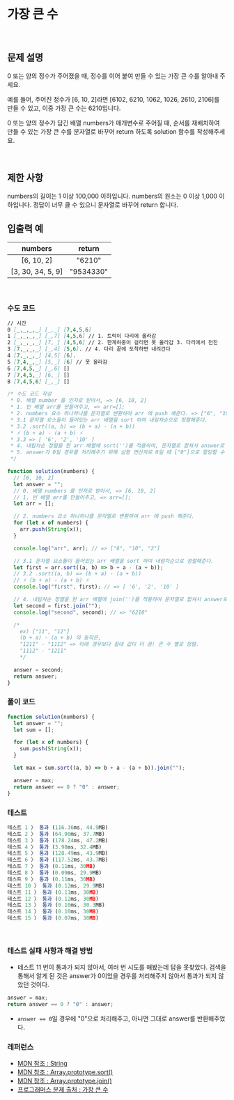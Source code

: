 # 가장 큰 수

</br>

## 문제 설명

0 또는 양의 정수가 주어졌을 때, 정수를 이어 붙여 만들 수 있는 가장 큰 수를 알아내 주세요.

예를 들어, 주어진 정수가 [6, 10, 2]라면 [6102, 6210, 1062, 1026, 2610, 2106]를 만들 수 있고, 이중 가장 큰 수는 6210입니다.

0 또는 양의 정수가 담긴 배열 numbers가 매개변수로 주어질 때, 순서를 재배치하여 만들 수 있는 가장 큰 수를 문자열로 바꾸어 return 하도록 solution 함수를 작성해주세요.

</br>

## 제한 사항

numbers의 길이는 1 이상 100,000 이하입니다.
numbers의 원소는 0 이상 1,000 이하입니다.
정답이 너무 클 수 있으니 문자열로 바꾸어 return 합니다.
</br>

## 입출력 예

|      numbers      |  return   |
| :---------------: | :-------: |
|    [6, 10, 2]     |  "6210"   |
| [3, 30, 34, 5, 9] | "9534330" |

</br>

### 수도 코드

```md
// 시간
0 [_,_,_,_] [_,_] [7,4,5,6]
1 [_,_,_,_] [_,7] [4,5,6] // 1. 트럭이 다리에 올라감
2 [_,_,_,_] [7,_] [4,5,6] // 2. 한계하중이 걸리면 못 올라감 3. 다리에서 전진
3 [7,_,_,_] [_,4] [5,6]. // 4. 다리 끝에 도착하면 내려간다
4 [7,_,_,_] [4,5] [6].
5 [7,4,_,_] [5,_] [6] // 못 올라감
6 [7,4,5,_] [_,6] []
7 [7,4,5,_] [6,_] []
8 [7,4,5,6] [_,_] []
```

```js
/* 수도 코드 작성
 * 0. 배열 number 를 인자로 받아서, => [6, 10, 2]
 * 1. 빈 배열 arr를 만들어주고, => arr=[];
 * 2. numbers 요소 하나하나를 문자열로 변환하여 arr 에 push 해준다. => ["6", "10", "2"]
 * 3.1 문자열 요소들이 들어있는 arr 배열을 sort 하여 내림차순으로 정렬해준다.
 * 3.2 .sort((a, b) => (b + a) - (a + b))
 * ⚡️ (b + a) - (a + b) ⚡️
 * 3.3 => [ '6', '2', '10' ]
 * 4. 내림차순 정렬을 한 arr 배열에 sort('')를 적용하여, 문자열로 합쳐서 answer로 반환한다.
 * 5. answer가 0일 경우를 처리해주기 위해 삼항 연산자로 0일 때 ["0"]으로 할당할 수 있도록 처리해 준다.
 */

function solution(numbers) {
  // [6, 10, 2]
  let answer = "";
  // 0. 배열 numbers 를 인자로 받아서, => [6, 10, 2]
  // 1. 빈 배열 arr를 만들어주고, => arr=[];
  let arr = [];

  // 2. numbers 요소 하나하나를 문자열로 변환하여 arr 에 push 해준다.
  for (let x of numbers) {
    arr.push(String(x));
  }

  console.log("arr", arr); // => ["6", "10", "2"]

  // 3.1 문자열 요소들이 들어있는 arr 배열을 sort 하여 내림차순으로 정렬해준다.
  let first = arr.sort((a, b) => b + a - (a + b));
  // 3.2 .sort((a, b) => (b + a) - (a + b))
  // ⚡️ (b + a) - (a + b) ⚡️
  console.log("first", first); // => [ '6', '2', '10' ]

  // 4. 내림차순 정렬을 한 arr 배열에 join('')를 적용하여 문자열로 합쳐서 answer로 반환한다.
  let second = first.join("");
  console.log("second", second); // => "6210"

  /*
    ex) ["11", "12"]
    (b + a) - (a + b) 의 동작은,
    "1211" - "1112" => 아래 경우보다 절대 값이 더 큼! 큰 수 별로 정렬.
    "1112" - "1211"
    */

  answer = second;
  return answer;
}
```

### 풀이 코드

```js
function solution(numbers) {
  let answer = "";
  let sum = [];

  for (let x of numbers) {
    sum.push(String(x));
  }

  let max = sum.sort((a, b) => b + a - (a + b)).join("");

  answer = max;
  return answer == 0 ? "0" : answer;
}
```

### 테스트

```js
테스트 1 〉	통과 (116.36ms, 44.9MB)
테스트 2 〉	통과 (64.90ms, 37.7MB)
테스트 3 〉	통과 (178.24ms, 47.2MB)
테스트 4 〉	통과 (3.98ms, 32.4MB)
테스트 5 〉	통과 (128.49ms, 43.9MB)
테스트 6 〉	통과 (117.52ms, 43.7MB)
테스트 7 〉	통과 (0.11ms, 30MB)
테스트 8 〉	통과 (0.09ms, 29.9MB)
테스트 9 〉	통과 (0.11ms, 30MB)
테스트 10 〉 통과 (0.12ms, 29.9MB)
테스트 11 〉 통과 (0.11ms, 30MB)
테스트 12 〉 통과 (0.12ms, 30MB)
테스트 13 〉 통과 (0.10ms, 30.3MB)
테스트 14 〉 통과 (0.10ms, 30MB)
테스트 15 〉 통과 (0.07ms, 30MB)
```

</br>

### 테스트 실패 사항과 해결 방법

- 테스트 11 번이 통과가 되지 않아서, 여러 번 시도를 해봤는데 답을 못찾았다. 검색을 통해서 알게 된 것은 answer가 0이었을 경우를 처리해주지 않아서 통과가 되지 않았던 것이다.

```js
answer = max;
return answer == 0 ? "0" : answer;
```

- `answer == 0`일 경우에 "0"으로 처리해주고, 아니면 그대로 answer를 반환해주었다.

### 레퍼런스

- [ MDN 참조 : String ](https://developer.mozilla.org/ko/docs/Web/JavaScript/Reference/Global_Objects/String)
- [ MDN 참조 : Array.prototype.sort() ](https://developer.mozilla.org/ko/docs/Web/JavaScript/Reference/Global_Objects/Array/sort)
- [ MDN 참조 : Array.prototype.join() ](https://developer.mozilla.org/ko/docs/Web/JavaScript/Reference/Global_Objects/Array/join)
- [ 프로그래머스 문제 출처 : 가장 큰 수 ](https://programmers.co.kr/learn/courses/30/lessons/42746)

</br>

